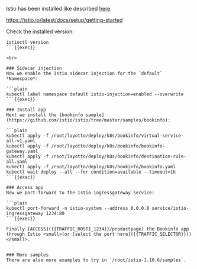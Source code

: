 
Istio has been installed like described [here](https://istio.io/latest/docs/setup/getting-started).

https://istio.io/latest/docs/setup/getting-started

Check the installed version:

```plain
istioctl version
```{{exec}}

<br>

### Sidecar injection
Now we enable the Istio sidecar injection for the `default` *Namespace*:

```plain
kubectl label namespace default istio-injection=enabled --overwrite
```{{exec}}

### Install app
Next we install the [bookinfo sample](https://github.com/istio/istio/tree/master/samples/bookinfo):

```plain
kubectl apply -f /root/layotto/deploy/k8s/bookinfo/virtual-service-all-v1.yaml
kubectl apply -f /root/layotto/deploy/k8s/bookinfo/bookinfo-gateway.yaml
kubectl apply -f /root/layotto/deploy/k8s/bookinfo/destination-rule-all.yaml
kubectl apply -f /root/layotto/deploy/k8s/bookinfo/bookinfo.yaml
kubectl wait deploy --all --for condition=available --timeout=1h
```{{exec}}

### Access app
Now we port-forward to the Istio ingressgateway service:

```plain
kubectl port-forward -n istio-system --address 0.0.0.0 service/istio-ingressgateway 1234:80
```{{exec}}

Finally [ACCESS]({{TRAFFIC_HOST1_1234}}/productpage) the Bookinfo app through Istio <small>(or [select the port here]({{TRAFFIC_SELECTOR}}))</small>.


### More samples
There are also more examples to try in `/root/istio-1.10.6/samples`.
